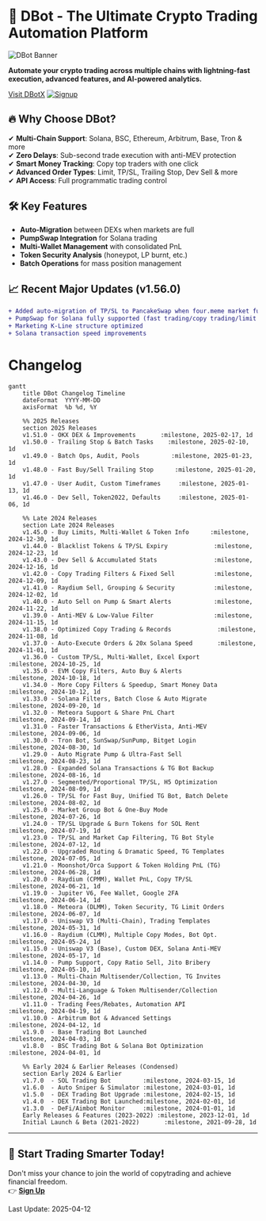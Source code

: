 # 🚀 DBot - The Ultimate Crypto Trading Automation Platform

![DBot Banner](https://cdn.dbotx.com/image/defi_page_index_img_1.webp)

**Automate your crypto trading across multiple chains with lightning-fast execution, advanced features, and AI-powered analytics.**

[Visit DBotX](https://dbotx.com/?ref=83357810)
[![Signup](https://img.shields.io/badge/Signup-orange)](https://dbotx.com/?ref=83357810)

## 🔥 Why Choose DBot?

✔ **Multi-Chain Support**: Solana, BSC, Ethereum, Arbitrum, Base, Tron & more  
✔ **Zero Delays**: Sub-second trade execution with anti-MEV protection  
✔ **Smart Money Tracking**: Copy top traders with one click  
✔ **Advanced Order Types**: Limit, TP/SL, Trailing Stop, Dev Sell & more  
✔ **API Access**: Full programmatic trading control  

## 🛠️ Key Features

- **Auto-Migration** between DEXs when markets are full
- **PumpSwap Integration** for Solana trading
- **Multi-Wallet Management** with consolidated PnL
- **Token Security Analysis** (honeypot, LP burnt, etc.)
- **Batch Operations** for mass position management

## 📈 Recent Major Updates (v1.56.0)

```diff
+ Added auto-migration of TP/SL to PancakeSwap when four.meme market full
+ PumpSwap for Solana fully supported (fast trading/copy trading/limit orders)
+ Marketing K-Line structure optimized
+ Solana transaction speed improvements
```


# Changelog

```mermaid
gantt
    title DBot Changelog Timeline
    dateFormat  YYYY-MM-DD
    axisFormat  %b %d, %Y

    %% 2025 Releases
    section 2025 Releases
    v1.51.0 - OKX DEX & Improvements       :milestone, 2025-02-17, 1d
    v1.50.0 - Trailing Stop & Batch Tasks    :milestone, 2025-02-10, 1d
    v1.49.0 - Batch Ops, Audit, Pools         :milestone, 2025-01-23, 1d
    v1.48.0 - Fast Buy/Sell Trailing Stop      :milestone, 2025-01-20, 1d
    v1.47.0 - User Audit, Custom Timeframes     :milestone, 2025-01-13, 1d
    v1.46.0 - Dev Sell, Token2022, Defaults     :milestone, 2025-01-06, 1d

    %% Late 2024 Releases
    section Late 2024 Releases
    v1.45.0 - Buy Limits, Multi-Wallet & Token Info      :milestone, 2024-12-30, 1d
    v1.44.0 - Blacklist Tokens & TP/SL Expiry             :milestone, 2024-12-23, 1d
    v1.43.0 - Dev Sell & Accumulated Stats                :milestone, 2024-12-16, 1d
    v1.42.0 - Copy Trading Filters & Fixed Sell           :milestone, 2024-12-09, 1d
    v1.41.0 - Raydium Sell, Grouping & Security           :milestone, 2024-12-02, 1d
    v1.40.0 - Auto Sell on Pump & Smart Alerts            :milestone, 2024-11-22, 1d
    v1.39.0 - Anti-MEV & Low-Value Filter                 :milestone, 2024-11-15, 1d
    v1.38.0 - Optimized Copy Trading & Records             :milestone, 2024-11-08, 1d
    v1.37.0 - Auto-Execute Orders & 20x Solana Speed       :milestone, 2024-11-01, 1d
    v1.36.0 - Custom TP/SL, Multi-Wallet, Excel Export      :milestone, 2024-10-25, 1d
    v1.35.0 - EVM Copy Filters, Auto Buy & Alerts           :milestone, 2024-10-18, 1d
    v1.34.0 - More Copy Filters & Speedup, Smart Money Data  :milestone, 2024-10-12, 1d
    v1.33.0 - Solana Filters, Batch Close & Auto Migrate     :milestone, 2024-09-20, 1d
    v1.32.0 - Meteora Support & Share PnL Chart              :milestone, 2024-09-14, 1d
    v1.31.0 - Faster Transactions & EtherVista, Anti-MEV     :milestone, 2024-09-06, 1d
    v1.30.0 - Tron Bot, SunSwap/SunPump, Bitget Login        :milestone, 2024-08-30, 1d
    v1.29.0 - Auto Migrate Pump & Ultra-Fast Sell            :milestone, 2024-08-23, 1d
    v1.28.0 - Expanded Solana Transactions & TG Bot Backup   :milestone, 2024-08-16, 1d
    v1.27.0 - Segmented/Proportional TP/SL, H5 Optimization    :milestone, 2024-08-09, 1d
    v1.26.0 - TP/SL for Fast Buy, Unified TG Bot, Batch Delete :milestone, 2024-08-02, 1d
    v1.25.0 - Market Group Bot & One-Buy Mode                :milestone, 2024-07-26, 1d
    v1.24.0 - TP/SL Upgrade & Burn Tokens for SOL Rent       :milestone, 2024-07-19, 1d
    v1.23.0 - TP/SL and Market Cap Filtering, TG Bot Style    :milestone, 2024-07-12, 1d
    v1.22.0 - Upgraded Routing & Dramatic Speed, TG Templates :milestone, 2024-07-05, 1d
    v1.21.0 - Moonshot/Orca Support & Token Holding PnL (TG)  :milestone, 2024-06-28, 1d
    v1.20.0 - Raydium (CPMM), Wallet PnL, Copy TP/SL          :milestone, 2024-06-21, 1d
    v1.19.0 - Jupiter V6, Fee Wallet, Google 2FA              :milestone, 2024-06-14, 1d
    v1.18.0 - Meteora (DLMM), Token Security, TG Limit Orders  :milestone, 2024-06-07, 1d
    v1.17.0 - Uniswap V3 (Multi-Chain), Trading Templates      :milestone, 2024-05-31, 1d
    v1.16.0 - Raydium (CLMM), Multiple Copy Modes, Bot Opt.    :milestone, 2024-05-24, 1d
    v1.15.0 - Uniswap V3 (Base), Custom DEX, Solana Anti-MEV    :milestone, 2024-05-17, 1d
    v1.14.0 - Pump Support, Copy Ratio Sell, Jito Bribery       :milestone, 2024-05-10, 1d
    v1.13.0 - Multi-Chain Multisender/Collection, TG Invites   :milestone, 2024-04-30, 1d
    v1.12.0 - Multi-Language & Token Multisender/Collection     :milestone, 2024-04-26, 1d
    v1.11.0 - Trading Fees/Rebates, Automation API             :milestone, 2024-04-19, 1d
    v1.10.0 - Arbitrum Bot & Advanced Settings                :milestone, 2024-04-12, 1d
    v1.9.0  - Base Trading Bot Launched                      :milestone, 2024-04-03, 1d
    v1.8.0  - BSC Trading Bot & Solana Bot Optimization       :milestone, 2024-04-01, 1d

    %% Early 2024 & Earlier Releases (Condensed)
    section Early 2024 & Earlier
    v1.7.0  - SOL Trading Bot         :milestone, 2024-03-15, 1d
    v1.6.0  - Auto Sniper & Simulator :milestone, 2024-03-01, 1d
    v1.5.0  - DEX Trading Bot Upgrade :milestone, 2024-02-15, 1d
    v1.4.0  - DEX Trading Bot Launched:milestone, 2024-02-01, 1d
    v1.3.0  - DeFi/Aimbot Monitor     :milestone, 2024-01-01, 1d
    Early Releases & Features (2023-2022) :milestone, 2023-12-01, 1d
    Initial Launch & Beta (2021-2022)       :milestone, 2021-09-28, 1d
```
---

## 🌟 Start Trading Smarter Today!

Don't miss your chance to join the world of copytrading and achieve financial freedom.  
👉 **[Sign Up](https://dbotx.com/?ref=83357810)**  

Last Update: 2025-04-12
